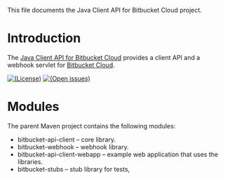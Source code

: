 This file documents the Java Client API for Bitbucket Cloud project.

# Introduction

The [Java Client API for Bitbucket Cloud] provides a client API and a webhook
servlet for [Bitbucket Cloud].

[Java Client API for Bitbucket Cloud]: https://vx68k.bitbucket.io/bitbucket-api-client-java/
[Bitbucket Cloud]: https://bitbucket.org/

[![(License)](https://img.shields.io/badge/license-AGPL--3.0--or--later-blue.svg)][AGPL-3.0]
[![(Open issues)](https://img.shields.io/bitbucket/issues/vx68k/bitbucket-api-client-java.svg)][open issues]

[AGPL-3.0]: https://opensource.org/licenses/AGPL-3.0 "GNU Affero General Public License v3.0"
[Open issues]: https://bitbucket.org/vx68k/bitbucket-api-client-java/issues?status=new&status=open

# Modules

The parent Maven project contains the following modules:

  * bitbucket-api-client – core library.
  * bitbucket-webhook – webhook library.
  * bitbucket-api-client-webapp – example web application that uses the libraries.
  * bitbucket-stubs – stub library for tests,
